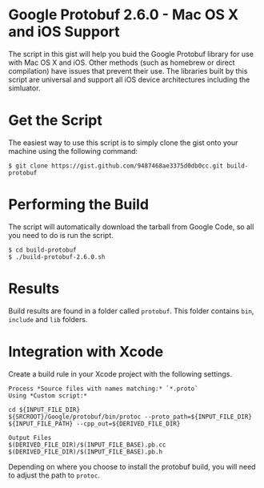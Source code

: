 # Google Protobuf 2.6.0 - Mac OS X and iOS Support

The script in this gist will help you buid the Google Protobuf library for use
with Mac OS X and iOS.  Other methods (such as homebrew or direct compilation)
have issues that prevent their use. The libraries built by this script are
universal and support all iOS device architectures including the simluator.

# Get the Script

The easiest way to use this script is to simply clone the gist onto your
machine using the following command:

```
$ git clone https://gist.github.com/9487468ae3375d0db0cc.git build-protobuf
```

# Performing the Build

The script will automatically download the tarball from Google Code, so
all you need to do is run the script.

```
$ cd build-protobuf
$ ./build-protobuf-2.6.0.sh
```

# Results

Build results are found in a folder called `protobuf`.  This folder contains
`bin`, `include` and `lib` folders.  

# Integration with Xcode

Create a build rule in your Xcode project with the following settings.

    Process *Source files with names matching:* `*.proto`
    Using *Custom script:*

    cd ${INPUT_FILE_DIR}
    ${SRCROOT}/Google/protobuf/bin/protoc --proto_path=${INPUT_FILE_DIR} ${INPUT_FILE_PATH} --cpp_out=${DERIVED_FILE_DIR}

    Output Files
    $(DERIVED_FILE_DIR)/$(INPUT_FILE_BASE).pb.cc
    $(DERIVED_FILE_DIR)/$(INPUT_FILE_BASE).pb.h

Depending on where you choose to install the protobuf build, you will 
need to adjust the path to `protoc`.

